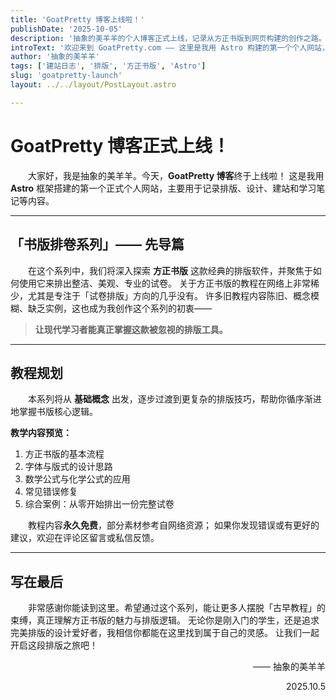 ```yaml
---
title: 'GoatPretty 博客上线啦！'
publishDate: '2025-10-05'
description: '抽象的美羊羊的个人博客正式上线，记录从方正书版到网页构建的创作之路。'
introText: '欢迎来到 GoatPretty.com —— 这里是我用 Astro 构建的第一个个人网站，也是「书版排卷系列」的起点。'
author: '抽象的美羊羊'
tags: ['建站日志', '排版', '方正书版', 'Astro']
slug: 'goatpretty-launch'
layout: ../../layout/PostLayout.astro

---
```


# GoatPretty 博客正式上线！

<p style="text-indent: 2em;">
大家好，我是抽象的美羊羊。今天，<b>GoatPretty 博客</b>终于上线啦！  
这是我用 <b>Astro</b> 框架搭建的第一个正式个人网站，主要用于记录排版、设计、建站和学习笔记等内容。
</p>

---

## 「书版排卷系列」—— 先导篇

<p style="text-indent: 2em;">
在这个系列中，我们将深入探索 <b>方正书版</b> 这款经典的排版软件，并聚焦于如何使用它来排出整洁、美观、专业的试卷。
关于方正书版的教程在网络上非常稀少，尤其是专注于「试卷排版」方向的几乎没有。
许多旧教程内容陈旧、概念模糊、缺乏实例，这也成为我创作这个系列的初衷——
</p>

> **让现代学习者能真正掌握这款被忽视的排版工具。**

---

## 教程规划

<p style="text-indent: 2em;">
本系列将从 <b>基础概念</b> 出发，逐步过渡到更复杂的排版技巧，帮助你循序渐进地掌握书版核心逻辑。
</p>

**教学内容预览：**
1. 方正书版的基本流程  
2. 字体与版式的设计思路  
3. 数学公式与化学公式的应用  
4. 常见错误修复  
5. 综合案例：从零开始排出一份完整试卷  

<p style="text-indent: 2em;">
教程内容<b>永久免费</b>，部分素材参考自网络资源；
如果你发现错误或有更好的建议，欢迎在评论区留言或私信反馈。
</p>

---

## 写在最后

<p style="text-indent: 2em;">
非常感谢你能读到这里。希望通过这个系列，能让更多人摆脱「古早教程」的束缚，真正理解方正书版的魅力与排版逻辑。
无论你是刚入门的学生，还是追求完美排版的设计爱好者，我相信你都能在这里找到属于自己的灵感。
让我们一起开启这段排版之旅吧！
</p>

<p style="text-align: right;">—— 抽象的美羊羊</p>
<p style="text-align: right;">2025.10.5</p>
